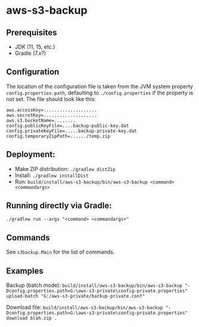 # aws-s3-backup

## Prerequisites
* JDK (11, 15, etc.)
* Gradle (7.x?)

## Configuration
The location of the configuration file is taken from the JVM system property 
```config.properties.path```, defaulting to
```./config.properties``` if the property is not set. The file should look like this:

```
aws.accessKey=....................
aws.secretKey=....................
aws.s3.bucketName=........
config.publicKeyFile=....backup-public-key.dat
config.privateKeyFile=.....backup-private-key.dat
config.temporaryZipPath=....../temp.zip
```

## Deployment:
* Make ZIP distribution: ```./gradlew distZip```
* Install: ```./gradlew installDist```
* Run: ```build/install/aws-s3-backup/bin/aws-s3-backup <command> <commandargs>```

## Running directly via Gradle:
```./gradlew run --args "<command> <commandargs>"```

## Commands
See ```s3backup.Main``` for the list of commands.

## Examples
Backup (batch mode):
```build/install/aws-s3-backup/bin/aws-s3-backup "-Dconfig.properties.path=G:\aws-s3-private\config-private.properties" upload-batch "G:/aws-s3-private/backup-private.conf"```

Download file:
```build/install/aws-s3-backup/bin/aws-s3-backup "-Dconfig.properties.path=G:\aws-s3-private\config-private.properties" download blah.zip .```
